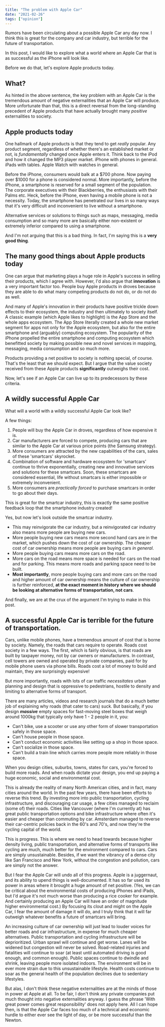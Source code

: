```yaml
---
title: "The problem with Apple Car"
date: "2021-02-26"
tags: ["opinion"]
---
```


Rumors have been circulating about a possible Apple Car any day now. I think this is great for the company and car industry, but terrible for the future of transportation.

In this post, I would like to explore what a world where an Apple Car that is as successful as the iPhone will look like.

Before we do that, let's explore Apple products today.

## What?

As hinted in the above sentence, the key problem with an Apple Car is the tremendous amount of negative externalities that an Apple Car will produce. More unfortunate than that, this is a direct reversal from the long-standing precedent of Apple products that have actually brought many *positive* externalities to society.

## Apple products today

One hallmark of Apple products is that they tend to get *really* popular. Any product segment, regardless of whether there's an established market or not, is *fundamentally* changed once Apple enters it. Think back to the iPod and how it changed the MP3 player market. iPhone with phones in general. iPads with tables. Apple Watch with watches in general. 

Before the iPhone, consumers would balk at a $700 phone. Now paying over $1000 for a phone is considered normal. More importantly, before the iPhone, a smartphone is reserved for a small segment of the population. The corporate executives with their Blackberries, the enthusiasts with their Palms etc. Heck, before the iPhone, even having a mobile phone is not a necessity. Today, the smartphone has penetrated our lives in so many ways that it's very difficult and inconvenient to live without a smartphone. 

Alternative services or solutions to things such as maps, messaging, media consumption and so many more are basically either non-existent or extremely inferior compared to using a smartphone.

And I'm not arguing that this is a bad thing. In fact, I'm saying this is a **very good thing**.

## The many good things about Apple products today

One can argue that marketing plays a huge role in Apple's success in selling their products, which I agree with. However, I'd also argue that **innovation** is a very important factor too. People buy Apple products in droves because they are able to do what many competing products do not do, or do not do as well. 

And many of Apple's innovation in their products have positive trickle down effects to their ecosystem, the industry and then ultimately to society itself. A classic example (which Apple likes to highlight) is the App Store and the whole apps ecosystem. The App Store literally created a whole new market segment for apps not only for the Apple ecosystem, but also for the entire smartphone and (arguably) computing ecosystem. The popularity of the iPhone propelled the entire smartphone and computing ecosystem which benefitted society by making possible new and novel services in mapping, messaging, media consumption and so much more.

Products providing a net positive to society is nothing special, of course. That's the least that we should expect. But I argue that the value society received from these Apple products **significantly** outweighs their cost. 

Now, let's see if an Apple Car can live up to its predecessors by these criteria.

## A wildly successful Apple Car

What will a world with a wildly successful Apple Car look like?

A few things:

1. People will buy the Apple Car in droves, regardless of how expensive it is.
2. Car manufacturers are forced to compete, producing cars that are similar to the Apple Car at various price points (the Samsung strategy).
3. More consumers are attracted by the new capabilities of the cars, sales of these 'smartcars' skyrocket.
4. Combination of software and hardware ecosystem for 'smartcars' continue to thrive exponentially, creating new and innovative services and solutions for these smartcars. Soon, these smartcars are considered essential, life without smartcars is either impossible or extremely inconvenient.
5. More consumers are *practically forced* to purchase smartcars in order to go about their days.

This is great for the smartcar industry, this is exactly the same positive feedback loop that the smartphone industry created!

Yes, but now let's look outside the smartcar industry.

- This may reinvigorate the car industry, but a reinvigorated car industry also means more people are buying new cars. 
- More people buying new cars means more second hand cars are in the market, which pushes down the cost of car ownership. The cheaper cost of car ownership means more people are buying cars *in general*.
- More people buying cars means more cars on the road.
- More cars on the road means more space is needed for cars on the road and for parking. This means more roads and parking space need to be built.
- **Most importantly**, more people buying cars and more cars on the road and higher amount of car ownership means the culture of car ownership is further reinforced, **at the exact moment in history where we should be looking at alternative forms of transportation, not cars**.

And finally, we are at the crux of the argument I'm trying to make in this post. 

## A successful Apple Car is terrible for the future of transportation.

Cars, unlike mobile phones, have a tremendous amount of cost that is borne by society. Namely, the roads that cars require to operate. Roads cost society in a few ways. The first, which is fairly obvious, is that roads are built by taxpayer money, not by car owners or manufacturers. In contrast, cell towers are owned and operated by private companies, paid for by mobile phone users via phone bills. Roads cost a lot of money to build and maintain, they are surprisingly expensive!

But more importantly, roads with lots of car traffic *necessitates* urban planning and design that is oppressive to pedestrians, hostile to density and limiting to alternative forms of transport.

There are many articles, videos and research journals that do a much better job of explaining why roads (that cater to cars) suck. But basically, if you design ***massive*** empty spaces for fast-moving steel boxes that weigh around 1000kg that typically only have 1 - 2 people in it, you:

- Can't bike, use a scooter or use any other form of slower transportation safely in those space.
- Can't house people in those space.
- Can't conduct economic activities like setting up a shop in those space.
- Can't socialize in those space.
- Can't build a train line which carries more people more reliably in those space.

When you design cities, suburbs, towns, states for cars, you're forced to build more roads. And when roads dictate your design, you end up paying a huge economic, social and environmental cost.

This is already the reality of many North American cities, and in fact, many cities around the world. In the past few years, there have been efforts to reverse this trend. By investing more into public transportation, cycling infrastructure, and discouraging car usage, a few cities managed to reclaim (some of) their roads. Cities like Vancouver (where I'm currently at) has great public transportation options and bike infrastructure where often it's easier and cheaper than commuting by car. Amsterdam managed to reverse their car-centric policies back in the 60's and 70's, and now they're the cycling capital of the world. 

This is progress. This is where we need to head towards because higher density living, public transportation, and alternative forms of transports like cycling are much, much better for the environment compared to cars. Cars are simply unsustainable. Besides, if we want the vibrancy of a dense city like San Francisco and New York, without the congestion and pollution, cars are simply not the answer.

But I fear the Apple Car will undo all of this progress. Apple is a juggernaut, and its ability to upend things is well-documented. It has so far used its power in areas where it brought a huge amount of net positive. (Yes, we can be critical about the environmental costs of producing iPhones and iPads, but I'd argue it's not much worse than producing a rice cooker for example. And certainly producing an Apple Car will have an order of magnitude higher environmental cost.) By focusing its clout and might on the Apple Car, I fear the amount of damage it will do, and I truly think that it will far outweigh whatever benefits a future of smartcars will bring.

An increasing culture of car ownership will just lead to louder voices for better roads and car infrastructure, in expense for much cheaper alternatives. Public transportation and cycling infrastructure will be deprioritized. Urban sprawl will continue and get worse. Lanes will be widened but congestion will never be solved. Road-related injuries and fatalities will continue to soar (at least until automated driving is good enough, and common enough). Public spaces continue to dwindle and shrink, leaving people more isolated indoors. The environment will be in ever more strain due to this unsustainable lifestyle. Health costs continue to soar as the general health of the population declines due to sedentary lifestyles.

But alas, I don't think these negative externalities are at the minds of those in power at Apple at all. To be fair, I don't think any private companies put much thought into negative externalities anyway. I guess the phrase 'With great power comes great responsibility' does not apply here. All I can hope then, is that the Apple Car faces too much of a technical and economic hurdle to either ever see the light of day, or be more successful than the Newton.
